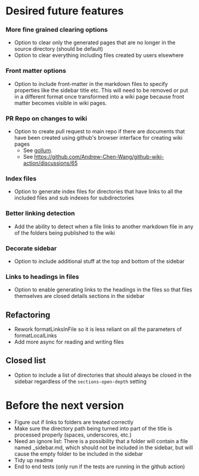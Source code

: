 # Desired future features

### More fine grained clearing options
- Option to clear only the generated pages that are no longer in the source directory (should be default)
- Option to clear everything including files created by users elsewhere

### Front matter options
- Option to include front-matter in the markdown files to specify properties like the sidebar title etc. This will need to be removed or put in a different format once transformed into a wiki page because front matter becomes visible in wiki pages.

### PR Repo on changes to wiki
- Option to create pull request to main repo if there are documents that have been created using github's browser interface for creating wiki pages
	- See [gollum](https://docs.github.com/en/actions/using-workflows/events-that-trigger-workflows#gollum).
	- See https://github.com/Andrew-Chen-Wang/github-wiki-action/discussions/65

### Index files
- Option to generate index files for directories that have links to all the included files and sub indexes for subdirectories

### Better linking detection
- Add the ability to detect when a file links to another markdown file in any of the folders being published to the wiki

### Decorate sidebar
- Option to include additional stuff at the top and bottom of the sidebar

### Links to headings in files
- Option to enable generating links to the headings in the files so that files themselves are closed details sections in the sidebar

## Refactoring
- Rework formatLinksInFile so it is less reliant on all the parameters of formatLocalLinks
- Add more async for reading and writing files

## Closed list
- Option to include a list of directories that should always be closed in the sidebar regardless of the `sections-open-depth` setting

# Before the next version
- Figure out if links to folders are treated correctly
- Make sure the directory path being turned into part of the title is processed properly (spaces, underscores, etc.)
- Need an ignore list: There is a possibility that a folder will contain a file named _sidebar.md, which should not be included in the sidebar, but will cause the empty folder to be included in the sidebar
- Tidy up readme
- End to end tests (only run if the tests are running in the github action)